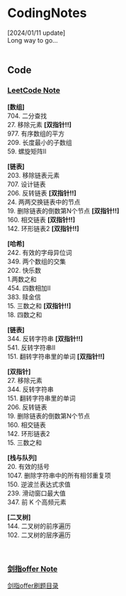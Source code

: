 # CodingNotes
[2024/01/11 update]  
Long way to go...  
&nbsp;
## Code
### [LeetCode Note](https://github.com/lyx9823/CodingNotes/tree/main/Code/LeetCode)  
**[数组]**  
704. 二分查找  
27. 移除元素    **[双指针!!]**  
977. 有序数组的平方  
209. 长度最小的子数组  
59. 螺旋矩阵II  

**[链表]**  
203. 移除链表元素  
707. 设计链表  
206. 反转链表    **[双指针!!]**  
24. 两两交换链表中的节点  
19. 删除链表的倒数第N个节点    **[双指针!!]**  
160. 相交链表    **[双指针!!]**  
142. 环形链表2    **[双指针!!]**  

**[哈希]**  
242. 有效的字母异位词  
349. 两个数组的交集  
202. 快乐数  
1.两数之和  
454. 四数相加II  
383. 赎金信  
15. 三数之和    **[双指针!!]**  
18. 四数之和   

**[链表]**  
344. 反转字符串    **[双指针!!]**  
541. 反转字符串II  
151. 翻转字符串里的单词    **[双指针!!]**  

**[双指针]**  
27. 移除元素  
344. 反转字符串  
151. 翻转字符串里的单词  
206. 反转链表  
19. 删除链表的倒数第N个节点  
160. 相交链表  
142. 环形链表2  
15. 三数之和  

**[栈与队列]**  
20. 有效的括号  
1047. 删除字符串中的所有相邻重复项  
150. 逆波兰表达式求值  
239. 滑动窗口最大值  
347. 前 K 个高频元素  

**[二叉树]**  
144. 二叉树的前序遍历  
102. 二叉树的层序遍历  


&nbsp;
### [剑指offer Note](https://github.com/lyx9823/CS_Notes/tree/main/Code/%E5%89%91%E6%8C%87offer)
[剑指offer刷题目录](https://github.com/lyx9823/CodingNotes/blob/main/Code/%E5%89%91%E6%8C%87offer/%E5%89%91%E6%8C%87offer%E5%88%B7%E9%A2%98%E7%9B%AE%E5%BD%95.md)



